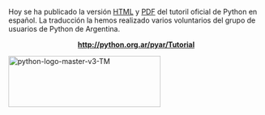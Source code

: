 <html><body><p>Hoy se ha publicado la versión <a href="http://docs.python.org.ar/tutorial/contenido.html" target="_blank">HTML</a> y <a href="http://python.org.ar/pyar/Tutorial?action=AttachFile&amp;do=view&amp;target=TutorialPython.pdf" target="_blank">PDF</a> del tutoril oficial de Python en español. La traducción la hemos realizado varios voluntarios del grupo de usuarios de Python de Argentina.

</p><p style="text-align: center;"><a href="http://python.org.ar/pyar/Tutorial" target="_blank"><strong>http://python.org.ar/pyar/Tutorial</strong></a>

<img class="size-medium wp-image-1751 aligncenter" title="python-logo-master-v3-TM" src="/wp-content/uploads/2009/08/python-logo-master-v3-TM-300x101.png" alt="python-logo-master-v3-TM" width="300" height="101"></p></body></html>